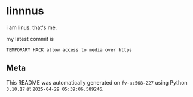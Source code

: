 # linnnus

i am linus. that's me.

my latest commit is

```
TEMPORARY HACK allow access to media over https
```

## Meta

This README was automatically generated on `fv-az568-227` using Python
`3.10.17` at `2025-04-29 05:39:06.589246`.
